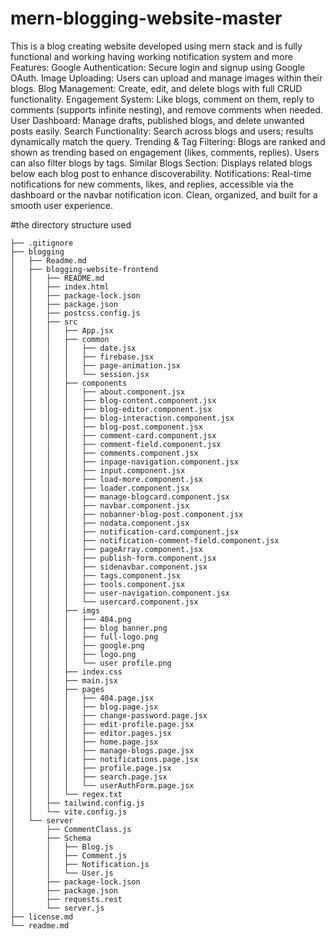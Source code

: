 # mern-blogging-website-master
This is a blog creating website developed using mern stack and is fully functional and working having working notification system and more
Features: 
Google Authentication: Secure login and signup using Google OAuth.
Image Uploading: Users can upload and manage images within their blogs.
Blog Management: Create, edit, and delete blogs with full CRUD functionality.
Engagement System: Like blogs, comment on them, reply to comments (supports infinite nesting), and remove comments when needed.
User Dashboard: Manage drafts, published blogs, and delete unwanted posts easily.
Search Functionality: Search across blogs and users; results dynamically match the query.
Trending & Tag Filtering: Blogs are ranked and shown as trending based on engagement (likes, comments, replies). Users can also filter blogs by tags.
Similar Blogs Section: Displays related blogs below each blog post to enhance discoverability.
Notifications: Real-time notifications for new comments, likes, and replies, accessible via the dashboard or the navbar notification icon.
Clean, organized, and built for a smooth user experience.

#the directory structure used
```
├── .gitignore
├── blogging
│   ├── Readme.md
│   ├── blogging-website-frontend
│   │   ├── README.md
│   │   ├── index.html
│   │   ├── package-lock.json
│   │   ├── package.json
│   │   ├── postcss.config.js
│   │   ├── src
│   │   │   ├── App.jsx
│   │   │   ├── common
│   │   │   │   ├── date.jsx
│   │   │   │   ├── firebase.jsx
│   │   │   │   ├── page-animation.jsx
│   │   │   │   └── session.jsx
│   │   │   ├── components
│   │   │   │   ├── about.component.jsx
│   │   │   │   ├── blog-content.component.jsx
│   │   │   │   ├── blog-editor.component.jsx
│   │   │   │   ├── blog-interaction.component.jsx
│   │   │   │   ├── blog-post.component.jsx
│   │   │   │   ├── comment-card.component.jsx
│   │   │   │   ├── comment-field.component.jsx
│   │   │   │   ├── comments.component.jsx
│   │   │   │   ├── inpage-navigation.component.jsx
│   │   │   │   ├── input.component.jsx
│   │   │   │   ├── load-more.component.jsx
│   │   │   │   ├── loader.component.jsx
│   │   │   │   ├── manage-blogcard.component.jsx
│   │   │   │   ├── navbar.component.jsx
│   │   │   │   ├── nobanner-blog-post.component.jsx
│   │   │   │   ├── nodata.component.jsx
│   │   │   │   ├── notification-card.component.jsx
│   │   │   │   ├── notification-comment-field.component.jsx
│   │   │   │   ├── pageArray.component.jsx
│   │   │   │   ├── publish-form.component.jsx
│   │   │   │   ├── sidenavbar.component.jsx
│   │   │   │   ├── tags.component.jsx
│   │   │   │   ├── tools.component.jsx
│   │   │   │   ├── user-navigation.component.jsx
│   │   │   │   └── usercard.component.jsx
│   │   │   ├── imgs
│   │   │   │   ├── 404.png
│   │   │   │   ├── blog banner.png
│   │   │   │   ├── full-logo.png
│   │   │   │   ├── google.png
│   │   │   │   ├── logo.png
│   │   │   │   └── user profile.png
│   │   │   ├── index.css
│   │   │   ├── main.jsx
│   │   │   ├── pages
│   │   │   │   ├── 404.page.jsx
│   │   │   │   ├── blog.page.jsx
│   │   │   │   ├── change-password.page.jsx
│   │   │   │   ├── edit-profile.page.jsx
│   │   │   │   ├── editor.pages.jsx
│   │   │   │   ├── home.page.jsx
│   │   │   │   ├── manage-blogs.page.jsx
│   │   │   │   ├── notifications.page.jsx
│   │   │   │   ├── profile.page.jsx
│   │   │   │   ├── search.page.jsx
│   │   │   │   └── userAuthForm.page.jsx
│   │   │   └── regex.txt
│   │   ├── tailwind.config.js
│   │   └── vite.config.js
│   └── server
│       ├── CommentClass.js
│       ├── Schema
│       │   ├── Blog.js
│       │   ├── Comment.js
│       │   ├── Notification.js
│       │   └── User.js
│       ├── package-lock.json
│       ├── package.json
│       ├── requests.rest
│       └── server.js
├── license.md
└── readme.md 

